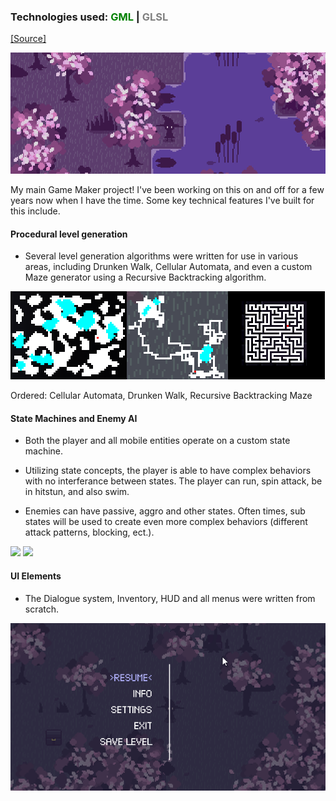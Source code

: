 ### Technologies used: <span style="color:green">GML</span> | <span style="color:gray">GLSL</span> 

<a class="source-link" target="_blank" href="https://github.com/bluephosphor/phosphora-2-3">[Source]</a>

![Phosphora](../../img/projects/phos_header.gif)

My main Game Maker project! I've been working on this on and off for a few years now when I have the time. Some key technical features I've built for this include.

#### Procedural level generation

- Several level generation algorithms were written for use in various areas, including Drunken Walk, Cellular Automata, and even a custom Maze generator using a Recursive Backtracking algorithm.

![Some generated-maps](../../img/projects/phos_maps.png)
<div class="img-footer">Ordered: Cellular Automata, Drunken Walk, Recursive Backtracking Maze</div>

#### State Machines and Enemy AI

- Both the player and all mobile entities operate on a custom state machine. 

- Utilizing state concepts, the player is able to have complex behaviors with no interferance between states. The player can run, spin attack, be in hitstun, and also swim.

- Enemies can have passive, aggro and other states. Often times, sub states will be used to create even more complex behaviors (different attack patterns, blocking, ect.).

<div class="img-collection">
    <img class="img-collection-piece" src="../../img/projects/88.gif">
    <img class="img-collection-piece" src="../../img/projects/96b.gif">
</div>

#### UI Elements

- The Dialogue system, Inventory, HUD and all menus were written from scratch.

![menus, inventories!](../../img/projects/107.gif)